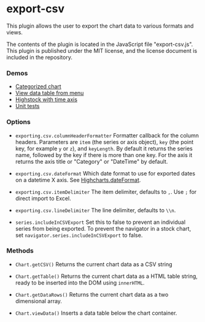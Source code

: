 export-csv
==========
This plugin allows the user to export the chart data to various formats and views.

The contents of the plugin is located in the JavaScript file "export-csv.js". 
This plugin is published under the MIT license, and the license document is included in the repository.

### Demos
* [Categorized chart](http://jsfiddle.net/highcharts/cqjvD/)
* [View data table from menu](http://jsfiddle.net/highcharts/j4w4s0mw/)
* [Highstock with time axis](http://jsfiddle.net/highcharts/2Jyn5/)
* [Unit tests](http://jsfiddle.net/highcharts/pspdp2de/)

### Options
* `exporting.csv.columnHeaderFormatter`
Formatter callback for the column headers. Parameters are `item` (the series or axis object), `key` (the point key, for example `y` or `z`), and `keyLength`. By default it returns the series name, followed by the key if there is more than one key. For the axis it returns the axis title or "Category" or "DateTime" by default.

* `exporting.csv.dateFormat`
Which date format to use for exported dates on a datetime X axis. See [Highcharts.dateFormat](http://api.highcharts.com/highcharts#Highcharts.dateFormat\(\)).

* `exporting.csv.itemDelimiter`
The item delimiter, defaults to `,`. Use `;` for direct import to Excel.

* `exporting.csv.lineDelimiter`
The line delimiter, defaults to `\\n`.

* `series.includeInCSVExport`
Set this to false to prevent an individual series from being exported. To prevent the navigator in a stock chart, set `navigator.series.includeInCSVExport` to false.

### Methods
* `Chart.getCSV()`
Returns the current chart data as a CSV string

* `Chart.getTable()`
Returns the current chart data as a HTML table string, ready to be inserted into the DOM using `innerHTML`.

* `Chart.getDataRows()`
Returns the current chart data as a two dimensional array.

* `Chart.viewData()`
Inserts a data table below the chart container.